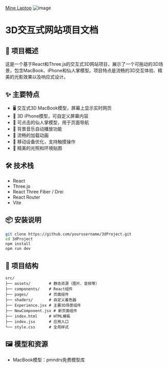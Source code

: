 [Mine Laptop](https://3dcool.netlify.app/)
![image](https://github.com/user-attachments/assets/d94997bf-f6b4-47d8-b2ad-569c16fb8cdb)

# 3D交互式网站项目文档

## 📖 项目概述
这是一个基于React和Three.js的交互式3D网站项目，展示了一个可拖动的3D场景，包含MacBook、iPhone和仙人掌模型。项目特点是流畅的3D交互体验、精美的光影效果以及响应式设计。

## ✨ 主要特点
- 🖥️ 交互式3D MacBook模型，屏幕上显示实时网页
- 📱 3D iPhone模型，可自定义屏幕内容
- 🌵 可点击的仙人掌模型，用于页面导航
- 🎵 背景音乐自动播放功能
- 🔄 流畅的加载动画
- 📱 移动设备优化，支持触摸操作
- 🎨 精美的光照和环境贴图

## 🛠️ 技术栈
- React
- Three.js
- React Three Fiber / Drei
- React Router
- Vite

## 📦 安装说明
```bash
git clone https://github.com/yourusername/3dProject.git
cd 3dProject
npm install
npm run dev
```

## 📁 项目结构
```plaintext
src/
├── assets/        # 静态资源（图片、音频等）
├── components/    # React组件
├── pages/         # 页面组件
├── shaders/       # 自定义着色器
├── Experience.jsx # 主要3D场景组件
├── NewComponent.jsx # 新页面组件
├── index.html     # HTML模板
├── index.jsx      # 应用入口
└── style.css      # 全局样式
```
## 🖼️ 模型和资源
- MacBook模型：pmndrs免费模型库
